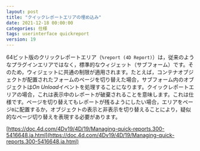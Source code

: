 ```yaml
---
layout: post
title: "クイックレポートエリアの埋め込み"
date: 2021-12-18 00:00:00
categories: 仕様
tags: userinterface quickreport
version: 19
---
```


64ビット版のクリックレポートエリア（`%report (4D Report)`）は，従来のようなプラグインエリアではなく，標準的なウィジェット（サブフォーム）です。そのため，ウィジェットに共通の制限が適用されます。たとえば，コンテナオブジェクトが配置されたフォームのページを切り替えた場合，サブフォーム内のオブジェクトは*On Unload*イベントを処理することになります。クイックレポートエリアの場合，これは表示中のレポートが破棄されることを意味します。これは仕様です。ページを切り替えてもレポートが残るようにしたい場合，エリアをページ`0`に配置するか，オブジェクトの表示と非表示を切り替えることにより，疑似的なページ切り替えを表現する必要があります。

<i class="fa fa-external-link" aria-hidden="true"></i> [https://doc.4d.com/4Dv19/4D/19/Managing-quick-reports.300-5416648.ja.html](https://doc.4d.com/4Dv19/4D/19/Managing-quick-reports.300-5416648.ja.html)
